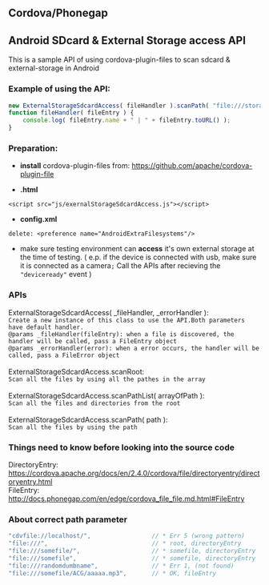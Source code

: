## Cordova/Phonegap
## Android SDcard & External Storage access API

This is a sample API of using cordova-plugin-files to scan sdcard & external-storage in Android

### Example of using the API:
```javascript
new ExternalStorageSdcardAccess( fileHandler ).scanPath( "file:///storage/sdcard1/music" );
function fileHandler( fileEntry ) {
    console.log( fileEntry.name + " | " + fileEntry.toURL() );
}
```

### Preparation:

* **install** cordova-plugin-files from: https://github.com/apache/cordova-plugin-file

* **.html**
```
<script src="js/exernalStorageSdcardAccess.js"></script>
```
* **config.xml**
```
delete: <preference name="AndroidExtraFilesystems"/>
```
* make sure testing environment can **access** it's own external storage at the time of testing. ( e.p. if the device is connected with usb, make sure it is connected as a camera`;` Call the APIs after recieving the `"deviceready"` event )

### APIs
ExternalStorageSdcardAccess( _fileHandler, _errorHandler ):<br>
`Create a new instance of this class to use the API.Both parameters have default handler. `<br>
`@params _fileHandler(fileEntry): when a file is discovered, the handler will be called, pass a FileEntry object`<br>
`@params _errorHandler(error): when a error occurs, the handler will be called, pass a FileError object`<br><br>
ExternalStorageSdcardAccess.scanRoot:<br>
`Scan all the files by using all the pathes in the array`<br><br>
ExternalStorageSdcardAccess.scanPathList( arrayOfPath ):<br>
`Scan all the files and directories from the root`<br><br>
ExternalStorageSdcardAccess.scanPath( path ):<br>
`Scan all the files by using the path`<br>

### Things need to know before looking into the source code
DirectoryEntry:  https://cordova.apache.org/docs/en/2.4.0/cordova/file/directoryentry/directoryentry.html
<br>
FileEntry:   http://docs.phonegap.com/en/edge/cordova_file_file.md.html#FileEntry

### About correct path parameter
```javascript
"cdvfile://localhost/",                 // * Err 5 (wrong pattern)
"file:///",                             // * root, directoryEntry
"file:///somefile/",                    // * somefile, directoryEntry
"file:///somefile",                     // * somefile, directoryEntry
"file:///randomdumbname",               // * Err 1, (not found)
"file:///somefile/ACG/aaaaa.mp3",       // * OK, fileEntry
```
